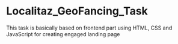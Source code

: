 # Localitaz_GeoFancing_Task
This task is basically based on frontend part using HTML, CSS and JavaScript for creating engaged landing page
